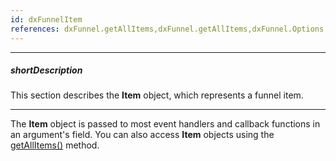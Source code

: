 ```yaml
---
id: dxFunnelItem
references: dxFunnel.getAllItems,dxFunnel.getAllItems,dxFunnel.Options.label.customizeText,viz/funnel:Legend.customizeHint,viz/funnel:Legend.customizeText,dxFunnel.Options.onHoverChanged,dxFunnel.Options.onItemClick,dxFunnel.Options.onLegendClick,dxFunnel.Options.onSelectionChanged,viz/funnel:Tooltip.contentTemplate,viz/funnel:Tooltip.customizeTooltip,FunnelItemInfo.item,FunnelLegendItem.item
---
```

---
##### shortDescription
This section describes the **Item** object, which represents a funnel item.

---
The **Item** object is passed to most event handlers and callback functions in an argument's field. You can also access **Item** objects using the [getAllItems()](/api-reference/10%20UI%20Components/dxFunnel/3%20Methods/getAllItems().md '/Documentation/ApiReference/UI_Components/dxFunnel/Methods/#getAllItems') method.